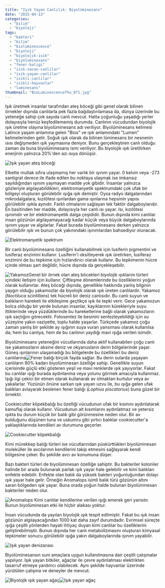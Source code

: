```yaml
---
title: "Işık Yayan Canlılık: Biyolüminesans"
date: "2015-04-13"
categories: 
  - "bilim"
  - "biyoloji"
tags: 
  - "bakteri"
  - "bilim"
  - "bioluminescence"
  - "biyoloji"
  - "biyolojik-isik"
  - "biyoluminesans"
  - "fener-baligi"
  - "isik-sacan-canlilar"
  - "isik-yayan-canlilar"
  - "isikli-canlilar"
  - "isikli-hayvanlar"
  - "luminesans"
thumbnail: "BioLuminescenceThu_071.jpg"
---
```


Işık üretmek insanlar tarafından ateş böceği gibi genel olarak bilinen örnekler dışında canlılarla pek fazla bağdaştırılamasa da, dünya üzerinde bu yeteneğe sahip çok sayıda canlı mevcut. Hatta çoğunluğu yaşadığı yerler dolayısıyla henüz keşfedilememiş durumda. Canlının vücudundan biyolojik ışık üretme olayına biyolüminesans adı veriliyor. Biyolüminesans kelimesi Latince yaşam anlamına gelen "Bios" ve ışık anlamındaki "Lumen" kelimelerinden gelir. Soğuk ışık olarak da bilinen lüminesans bir nesnenin ısısı değişmeden ışık yaymasına deniyor. Bunu gerçekleştiren canlı olduğu zaman da buna biyolüminesans ismi veriliyor. Bu biyolojik ışık üretilirken enerjinin yalnızca 20%'den azı ısıya dönüşür.

![Işık yayan ateş böceği](images/sen_hic_ates_bocegi_gordun_mu_by_gakgak.jpg)

Elbette mutlak sıfıra ulaşmamış her varlık bir ışınım yayar. 0 kelvin veya -273 santigrat derece ile ifade edilen bu noktaya ulaşmak ise imkansız sayıldığından ışınım yaymayan madde yok gibidir. İnsanlar yalnızca gözleriyle algılayabildikleri, elektromanyetik spektrumdaki çok ufak bir bölgeyi oluşturan görülebilir ışığa ışık demiştir. Oysa radyo dalgalarından mikrodalgalara, kızılötesi ışınlardan gama ışınlarına hepsinin yapısı görülebilir ışıkla aynıdır. Farklı olmalarını sağlayan tek faktör dalgaboylarıdır. En basitinden her madde, dolayısıyla her canlı ısı yayar. Isı, kızılötesi ışınımdır ve bir elektromanyetik dalga çeşididir. Bunun dışında kimi canlılar insan gözünün algılayamayacağı kadar küçük veya büyük dalgaboylarında ışınım yayar ve algılarlar. Fakat burada biyolüminesans derken yalnızca görülebilir ışık ve bunun çok yakınındaki ışınımlardan bahsediyor olunacak.

![Elektromanyetik spektrum](images/VisibleLightSpectrum.jpg)

Bir canlı biyolüminesans özelliğini kullanabilmek için lusiferin pigmentini ve lusiferaz enzimini kullanır. Lusiferin'i oksitleyerek ışık üretirken, lusiferaz enzimini de bu tepkime için hızlandırıcı olarak kullanır. Bu tepkimenin hücre içinde olması şart değildir, hücre dışında da gerçekleşebilir.

![Yakamoz](images/biyoluminesans_576238_m-300x230.jpg)Genel bir örnek olan ateş böcekleri biyolojik ışıklarını türleri içindeki iletişim için kullanır. Çiftleşme dönemlerinde bu özelliklerini yoğun olarak kullanırlar. Ateş böceği dışında, genellikle hakkında yanlış bilginin yaygın olduğu yakamozlar da biyolojik olarak ışık üreten canlılardır. Yakamoz (_Noctiluca scintillans_) tek hücreli bir deniz canlısıdır. Bu canlı suyun ve balıkların hareketi ile etkileşime geçtikçe ışık ile tepki verir. Gece yakamozun bolca olduğu bir yerde bulunan insanlar, kayıklarının kürekleriyle suyu ittiklerinde veya yüzdüklerinde bu hareketlerine bağlı olarak yakamozların ışık saçtığını görecektir. Fotosentez ile besinini sentezleyebildiği için su yüzeyine yakın vaziyette, toplu halde yaşarlar. Türkçede yakamoz çoğu zaman yanlış bir şekilde ay ışığının suya vuran yansıması olarak kullanılsa da; hem bu canlıya, hem de bu canlının yaydığı mavi ışığa verilen isimdir.

Biyolüminesans yeteneğini vücutlarında daha aktif kullanabilen çoğu canlı ise yakamozların aksine deniz ve okyanusların derin bölgelerinde yaşar. Güneş ışınlarının ulaşamadığı bu bölgelerde bu özellikleri bu deniz canlılarına![Fener balığı](images/well_read_angler_fish_by_thedarkcloak-d6txaa8-300x232.jpg) birçok fayda sağlar. Bu derin sularda yaşayan canlıların 90% kadarı biyolüminesan özelliğe sahip. Genellikle suyun içerisinde güçlü etki gösteren yeşil ve mavi renklerde ışık yayıyorlar. Fakat bu canlılar ışığı burada aydınlanma veya yolunu görmek amacıyla kullanmaz. Işığı ilgi çekici bir etmen olarak kullanarak av olmaktan kurtulur veya av yakalarlar. Yüzünün önüne sarkan ışık yayan uzvu ile, bu ışığa gelen ufak balıkları avlayarak beslenen fener balığı (_Lophius piscatorius_) buna güzel bir örnektir.

Cookiecutter köpekbalığı bu özelliği vücudunun ufak bir kısmını aydınlatarak kamuflaj olarak kullanır. Vücudunun alt kısımlarını aydınlatmaz ve yetersiz ışıkta bu durum küçük bir balık gibi görünmesine neden olur. Bir av bulduğunu düşünen tuna ve uskumru gibi yırtıcı balıklar cookiecutter'a yaklaştıklarında kendileri av durumuna geçerler.

![Cookiecutter köpekbalığı](images/Shark.jpg)

Kimi mürekkep balığı türleri ise vücutlarından püskürttükleri biyolüminesan moleküller ile avcılarının kendilerini takip etmesini sağlayarak kendi bölgesine çeker. Bu şekilde avcı av konumuna düşer.

Bazı bakteri türleri de biyolüminesan özelliğe sahiptir. Bu bakteriler koloniler halinde bir arada bulunarak parlak ışık yayar hale gelebilir ve kimi balıkları enfekte edebilir. Enfekte olan balık da yüksek bakteri yoğunluğundan dolayı ışık yayar hale gelir. Örneğin Anomalops isimli balık türü gözünün altını saran bölgeden ışık yayar. Buna orada yoğun halde bulunan biyolüminesan bakteriler neden olur.

![Anomalops](images/4733543367_ea7bca1de4.jpg) Kimi canlılar kendilerine verilen ışığı emerek geri yansıtır. Bunun biyolüminesan etki ile hiçbir alakası yoktur.

İnsan vücudunda da yayılan biyolojik ışık tespit edilmiştir. Fakat bu ışık insan gözünün algılayacağından 1000 kat daha zayıf durumdadır. Evrimsel süreçte ışığa çeşitli yönlerden hayati ihtiyaç duyan kimi canlılar bu özelliklerini geliştirebilmiştir. Bunun dışında her canlı metabolizmasını oluşturan kimyasal tepkimeler sonucu görülebilir ışığa yakın dalgaboylarında ışınım yayabilir.

![Işık yayan denizanası](images/midwater-jelly-sabahlatan.jpg)

Biyolüminesansın suni amaçlara uygun kullanılmasına dair çeşitli çalışmalar yapılıyor. Işık yayan bitkiler, ağaçlar ile çevre aydınlatması elektrikten tasarruf etmeye yardımcı olabilecek. Aynı şekilde hayvanlar üzerinde yürütülen çalışma ve deneyler de mevcut.

![Biyolojik ışık yayan ağaç](images/Bioluminescent-Tree2-1024x568.jpg)![Işık yayan ağaç](images/Glowing-trees-300x132.jpg)
